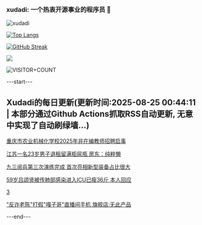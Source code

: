 ### xudadi: 一个热衷开源事业的程序员 👋

![xudadi](https://github-readme-stats-git-masterorgs-github-readme-stats-team.vercel.app/api?username=xudadi)

[![Top Langs](https://github-readme-stats.vercel.app/api/top-langs/?username=xudadi)](https://github.com/anuraghazra/github-readme-stats)

[![GitHub Streak](https://streak-stats.demolab.com?user=xudadi&locale=zh_Hans)](https://git.io/streak-stats)

![](https://raw.githubusercontent.com/xudadi/xudadi/main/assets/github-contribution-grid-snake.svg)

![VISITOR+COUNT](https://komarev.com/ghpvc/?username=xudadi&label=VISITOR+COUNT)


---start---

## Xudadi的每日更新(更新时间:2025-08-25 00:44:11 | 本部分通过Github Actions抓取RSS自动更新, 无意中实现了自动刷绿墙...)

[重庆市农业机械化学校2025年非在编教师招聘启事](https://www.gongkaoleida.com/article/2583320)

[江苏一名23岁男子退租留满柜尿瓶 房东：纯粹懒](https://m.163.com/news/article/K7OH9Q66053469LG.html)

[九三阅兵第三次演练完成 首次亮相新型装备占比很大](https://m.163.com/news/article/K7O9VFFI053469M5.html)

[59岁吕颂贤被传肺部感染进入ICU已瘦36斤 本人回应](https://m.163.com/news/article/K7OHRTRC053469LG.html)

[3](https://m.163.com/touch/news/sub/domestic)

["反诈老陈"打假"嘎子哥"直播间手机 旗舰店:无此产品](https://m.163.com/news/article/K7OFGJPK053469LG.html)

---end---
